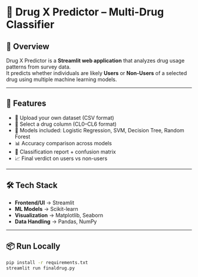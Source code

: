 # 💊 Drug X Predictor – Multi-Drug Classifier

## 📌 Overview
Drug X Predictor is a **Streamlit web application** that analyzes drug usage patterns from survey data.  
It predicts whether individuals are likely **Users** or **Non-Users** of a selected drug using multiple machine learning models.

---

## 🚀 Features
- 📂 Upload your own dataset (CSV format)
- 🔬 Select a drug column (CL0–CL6 format)
- 🧠 Models included: Logistic Regression, SVM, Decision Tree, Random Forest
- 📊 Accuracy comparison across models
- 🧩 Classification report + confusion matrix
- 📈 Final verdict on users vs non-users

---

## 🛠 Tech Stack
- **Frontend/UI** → Streamlit
- **ML Models** → Scikit-learn
- **Visualization** → Matplotlib, Seaborn
- **Data Handling** → Pandas, NumPy

---

## 📦 Run Locally
```bash
pip install -r requirements.txt
streamlit run finaldrug.py
